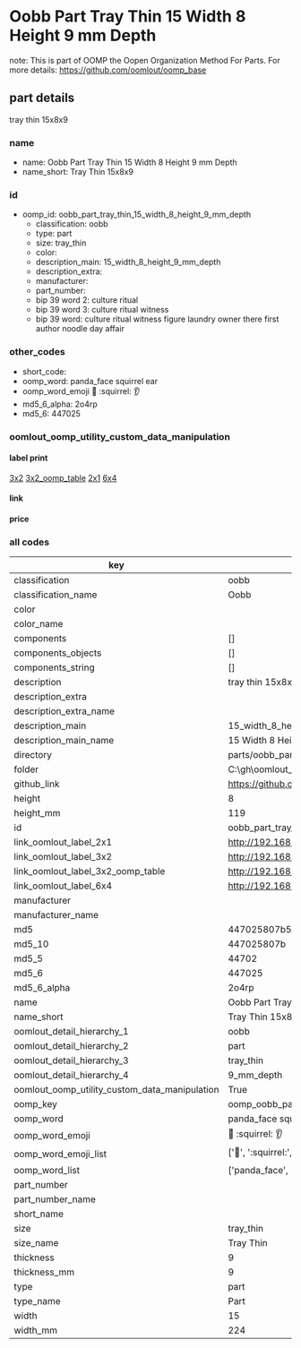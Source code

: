 # Oobb Part Tray Thin 15 Width 8 Height 9 mm Depth  

note: This is part of OOMP the Oopen Organization Method For Parts. For more details: https://github.com/oomlout/oomp_base

##  part details
  



tray thin 15x8x9



### name
* name: Oobb Part Tray Thin 15 Width 8 Height 9 mm Depth
* name_short: Tray Thin 15x8x9 
### id
* oomp_id: oobb_part_tray_thin_15_width_8_height_9_mm_depth
  * classification: oobb
  * type: part
  * size: tray_thin
  * color: 
  * description_main: 15_width_8_height_9_mm_depth
  * description_extra: 
  * manufacturer: 
  * part_number: 
  * bip 39 word 2: culture ritual
  * bip 39 word 3: culture ritual witness
  * bip 39 word: culture ritual witness figure laundry owner there first author noodle day affair

### other_codes
* short_code: 
* oomp_word: panda_face squirrel ear
* oomp_word_emoji :panda_face: :squirrel: :ear:
* md5_6_alpha: 2o4rp
* md5_6: 447025






### oomlout_oomp_utility_custom_data_manipulation
#### label print
[3x2](http://192.168.1.245:1112/?label=oomp%202o4rp)
[3x2_oomp_table](http://192.168.1.108:1112/?label=oomp%202o4rp)
[2x1](http://192.168.1.242:1112/?label=oomp%202o4rp)
[6x4](http://192.168.1.55:1112/?label=oomp%202o4rp)    

#### link

                              

#### price







### all codes 
| key | value |  
| --- | --- |  
| classification | oobb |  
| classification_name | Oobb |  
| color |  |  
| color_name |  |  
| components | [] |  
| components_objects | [] |  
| components_string | [] |  
| description | tray thin 15x8x9 |  
| description_extra |  |  
| description_extra_name |  |  
| description_main | 15_width_8_height_9_mm_depth |  
| description_main_name | 15 Width 8 Height 9 mm Depth |  
| directory | parts/oobb_part_tray_thin_15_width_8_height_9_mm_depth |  
| folder | C:\gh\oomlout_oobb_version_4_generated_parts\parts\oobb_part_tray_thin_15_width_8_height_9_mm_depth |  
| github_link | https://github.com/oomlout/oomlout_oomp_part_src/tree/main/parts/oobb_part_tray_thin_15_width_8_height_9_mm_depth |  
| height | 8 |  
| height_mm | 119 |  
| id | oobb_part_tray_thin_15_width_8_height_9_mm_depth |  
| link_oomlout_label_2x1 | http://192.168.1.242:1112/?label=oomp%202o4rp |  
| link_oomlout_label_3x2 | http://192.168.1.245:1112/?label=oomp%202o4rp |  
| link_oomlout_label_3x2_oomp_table | http://192.168.1.108:1112/?label=oomp%202o4rp |  
| link_oomlout_label_6x4 | http://192.168.1.55:1112/?label=oomp%202o4rp |  
| manufacturer |  |  
| manufacturer_name |  |  
| md5 | 447025807b577c0e78bed561f96ea1ac |  
| md5_10 | 447025807b |  
| md5_5 | 44702 |  
| md5_6 | 447025 |  
| md5_6_alpha | 2o4rp |  
| name | Oobb Part Tray Thin 15 Width 8 Height 9 mm Depth |  
| name_short | Tray Thin 15x8x9  |  
| oomlout_detail_hierarchy_1 | oobb |  
| oomlout_detail_hierarchy_2 | part |  
| oomlout_detail_hierarchy_3 | tray_thin |  
| oomlout_detail_hierarchy_4 | 9_mm_depth |  
| oomlout_oomp_utility_custom_data_manipulation | True |  
| oomp_key | oomp_oobb_part_tray_thin_15_width_8_height_9_mm_depth |  
| oomp_word | panda_face squirrel ear |  
| oomp_word_emoji | :panda_face: :squirrel: :ear: |  
| oomp_word_emoji_list | [':panda_face:', ':squirrel:', ':ear:'] |  
| oomp_word_list | ['panda_face', 'squirrel', 'ear'] |  
| part_number |  |  
| part_number_name |  |  
| short_name |  |  
| size | tray_thin |  
| size_name | Tray Thin |  
| thickness | 9 |  
| thickness_mm | 9 |  
| type | part |  
| type_name | Part |  
| width | 15 |  
| width_mm | 224 |  
